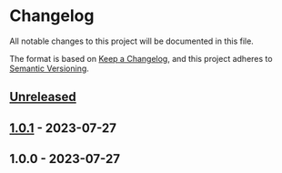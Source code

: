 # Changelog

All notable changes to this project will be documented in this file.

The format is based on [Keep a Changelog](https://keepachangelog.com/en/1.0.0/),
and this project adheres to [Semantic Versioning](https://semver.org/spec/v2.0.0.html).

<a name="unreleased"></a>
## [Unreleased]


<a name="1.0.1"></a>
## [1.0.1] - 2023-07-27

<a name="1.0.0"></a>
## 1.0.0 - 2023-07-27

[Unreleased]: https://github.com/faustbrian/laravel-zeus/compare/1.0.1...HEAD
[1.0.1]: https://github.com/faustbrian/laravel-zeus/compare/1.0.0...1.0.1
